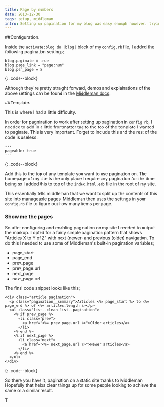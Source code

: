 ```yaml
---
title: Page by numbers
date: 2013-12-30
tags: setup, middleman
intro: Setting up pagination for my blog was easy enough however, trying to get it to work was a little less straight forward. So I'd like to share how I got pagnination setup on this here site.
---
```


##Configuration.

Inside the ```activate:blog do |blog|``` block of my ```config.rb``` file, I added the following pagination settings;

~~~~
blog.paginate = true
blog.page_link = "page:num"
blog.per_page = 5
~~~~
{: .code--block}

Although they're pretty straight forward, demos and explainations of the above settings can be found in the [Middleman docs](http://middlemanapp.com/basics/blogging/#toc_10).

##Template.

This is where I had a little difficulty.

In order for pagnination to work after setting up pagination in ```config.rb```, I needed to add in a little frontmatter tag to the top of the template I wanted to paginate. This is very important. Forget to include this and the rest of the code is useless.

~~~~
---
pageable: true
---
~~~~
{: .code--block}

Add this to the top of any template you want to use pagination on. The homepage of my site is the only place I require any pagination for the time being so I added this to top of the ```index.html.erb``` file in the root of my site.

This essentially tells middleman that we want to split up the contents of this site into manageable pages. Middleman then uses the settings in your ```config.rb``` file to figure out how many items per page.

### Show me the pages
So after configuring and enabling pagination on my site I needed to output the markup. I opted for a fairly simple pagination pattern that shows "Articles X to Y of Z" with next (newer) and previous (older) navigation. To do this I needed to use some of Middleman's built-in pagination variables;

- page_start
- page_end
- prev_page
- prev_page.url
- next_page
- next_page.url

The final code snippet looks like this;

~~~~
<div class="article pagination">
  <p class="pagination__summary">Articles <%= page_start %> to <%= page_end %> of <%= articles.length %></p>
  <ul class="list--clean list--pagination">
    <% if prev_page %>
      <li class="prev">
        <a href="<%= prev_page.url %>">Older articles</a>
      </li>
    <% end %>
    <% if next_page %>
      <li class="next">
        <a href="<%= next_page.url %>">Newer articles</a>
      </li>
    <% end %>
  </ul>
</div>
~~~~
{: .code--block}

So there you have it, pagination on a static site thanks to Middleman. Hopefully that helps clear things up for some people looking to achieve the same or a similar result.

T